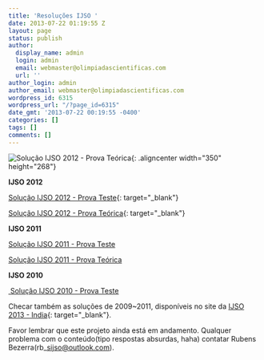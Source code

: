 ```yaml
---
title: 'Resoluções IJSO '
date: 2013-07-22 01:19:55 Z
layout: page
status: publish
author:
  display_name: admin
  login: admin
  email: webmaster@olimpiadascientificas.com
  url: ''
author_login: admin
author_email: webmaster@olimpiadascientificas.com
wordpress_id: 6315
wordpress_url: "/?page_id=6315"
date_gmt: '2013-07-22 00:19:55 -0400'
categories: []
tags: []
comments: []
---
```


![](/wp-content/uploads/2012/09/logo_ijso-350x268.jpg "Solução IJSO 2012 - Prova Teórica"){: .aligncenter width="350" height="268"}

**IJSO 2012**

[Solução IJSO 2012 - Prova Teste](/wp-content/uploads/2013/07/Soluções-IJSO-2012-Prova-Teste.pdf "Solução IJSO 2012 - Prova Teste"){: target="_blank"}

[Solução IJSO 2012 - Prova Teórica](/wp-content/uploads/2013/07/Soluções-IJSO-2012-Prova-Teórica.pdf "Solução IJSO 2012 - Prova Teórica"){: target="_blank"}

**IJSO 2011**

[Solução IJSO 2011 - Prova Teste](/wp-content/uploads/2013/07/Solu%C3%A7%C3%B5es-IJSO-2011-Prova-Teste1.pdf "Solução IJSO 2011 - Prova Teste")

[Solução IJSO 2011 - Prova Teórica](/wp-content/uploads/2013/07/Solu%C3%A7%C3%B5es-IJSO-2011-Prova-Te%C3%B3rica1.pdf "Solução IJSO 2011 - Prova Teórica")

**IJSO 2010**

[ Solução IJSO 2010 - Prova Teste](/wp-content/uploads/2013/08/Soluções-IJSO-2010-Prova-Teste.pdf "Solução IJSO 2010 - Prova Teste")

Checar também as soluções de 2009~2011, disponíveis no site da [IJSO 2013 - India][1]{: target="_blank"}.

Favor lembrar que este projeto ainda está em andamento. Qualquer problema com o conteúdo(tipo respostas absurdas, haha) contatar Rubens Bezerra(rb\_sijso@outlook.com).



[1]: http://ijso2013.hbcse.tifr.res.in/downloads.php "IJSO 2013 - India"
